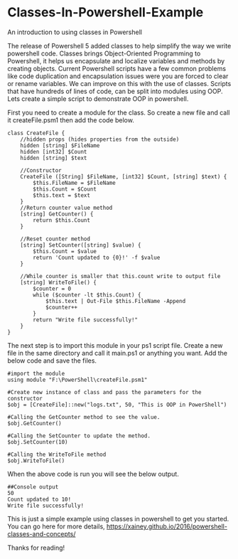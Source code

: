 # Classes-In-Powershell-Example
An introduction to using classes in Powershell

The release of Powershell 5 added classes to help simplify the way we write powershell code. Classes brings Object-Oriented Programming to Powershell, it helps us encapsulate and localize variables and methods by creating objects. Current Powershell scripts have a few common problems like code duplication and encapsulation issues were you are forced to clear or rename variables. We can improve on this with the use of classes. Scripts that have hundreds of lines of code, can be split into modules using OOP.
Lets create a simple script to demonstrate OOP in powershell.


First you need to create a module for the class. So create a new file and call it createFile.psm1 then add the code below.

```
class CreateFile {
    //hidden props (hides properties from the outside)
    hidden [string] $FileName
    hidden [int32] $Count
    hidden [string] $text

    //Constructor
    CreateFile ([String] $FileName, [int32] $Count, [string] $text) {
        $this.FileName = $FileName
        $this.Count = $Count
        $this.text = $text
    }
    //Return counter value method 
    [string] GetCounter() {
        return $this.Count
    } 
     
    //Reset counter method 
    [string] SetCounter([string] $value) {
        $this.Count = $value
        return 'Count updated to {0}!' -f $value
    } 

    //While counter is smaller that this.count write to output file
    [string] WriteToFile() {
        $counter = 0
        while ($counter -lt $this.Count) {
            $this.text | Out-File $this.FileName -Append
            $counter++
        }
        return "Write file successfully!"
    }  
}
```



The next step is to import this module in your ps1 script file. Create a new file in the same directory and call it main.ps1 or anything you want. Add the below code and save the files.

```
#import the module
using module "F:\PowerShell\createFile.psm1"

#Create new instance of class and pass the parameters for the constructor
$obj = [CreateFile]::new("logs.txt", 50, "This is OOP in PowerShell")

#Calling the GetCounter method to see the value.
$obj.GetCounter()

#Calling the SetCounter to update the method.
$obj.SetCounter(10)

#Calling the WriteToFile method
$obj.WriteToFile()
```

When the above code is run you will see the below output.

```
##Console output
50
Count updated to 10!
Write file successfully!
```



This is just a simple example using classes in powershell to get you started. You can go here for more details, https://xainey.github.io/2016/powershell-classes-and-concepts/



Thanks for reading! 
